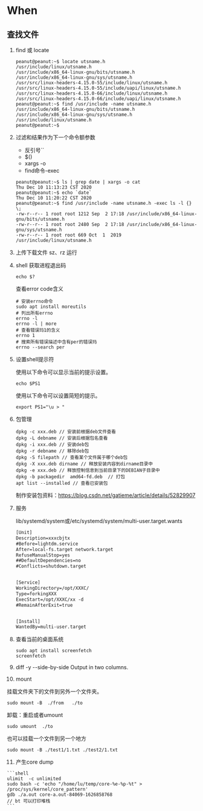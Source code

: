 # When
## 查找文件

1. find 或 locate
   ```shell
   peanut@peanut:~$ locate utsname.h
   /usr/include/linux/utsname.h
   /usr/include/x86_64-linux-gnu/bits/utsname.h
   /usr/include/x86_64-linux-gnu/sys/utsname.h
   /usr/src/linux-headers-4.15.0-55/include/linux/utsname.h
   /usr/src/linux-headers-4.15.0-55/include/uapi/linux/utsname.h
   /usr/src/linux-headers-4.15.0-66/include/linux/utsname.h
   /usr/src/linux-headers-4.15.0-66/include/uapi/linux/utsname.h
   peanut@peanut:~$ find /usr/include -name utsname.h
   /usr/include/x86_64-linux-gnu/bits/utsname.h
   /usr/include/x86_64-linux-gnu/sys/utsname.h
   /usr/include/linux/utsname.h
   peanut@peanut:~$ 
   ```
   
2. 过滤和结果作为下一个命令额参数
   - 反引号``
   - $()
   - xargs -o
   - find命令-exec 
   ```shell
   peanut@peanut:~$ ls | grep date | xargs -o cat
   Thu Dec 10 11:13:23 CST 2020
   peanut@peanut:~$ echo `date`
   Thu Dec 10 11:20:22 CST 2020
   peanut@peanut:~$ find /usr/include -name utsname.h -exec ls -l {} \;
   -rw-r--r-- 1 root root 1212 Sep  2 17:18 /usr/include/x86_64-linux-gnu/bits/utsname.h
   -rw-r--r-- 1 root root 2480 Sep  2 17:18 /usr/include/x86_64-linux-gnu/sys/utsname.h
   -rw-r--r-- 1 root root 669 Oct  1  2019 /usr/include/linux/utsname.h
   ```

3. 上传下载文件
       sz、rz
   运行
4. shell 获取进程退出码
   ```shell
   echo $?
   ```
   查看error code含义
   ```shell
   # 安装errno命令
   sudo apt install moreutils
   # 列出所有errno
   errno -l
   errno -l | more
   # 查看错误玛1的含义
   errno 1
   # 搜索所有错误描述中含有per的错误玛
   errno --search per
   ```
5. 设置shell提示符
   
   使用以下命令可以显示当前的提示设置。
   
   ```shell
   echo $PS1  
   ```
   
   使用以下命令可以设置简短的提示。
   
   ```shell
   export PS1="\u > "  
   ```
   
6. 包管理
   
      ```shell
      dpkg -c xxx.deb // 安装前根据deb文件查看
      dpkg -L debname // 安装后根据包名查看
      dpkg -i xxx.deb // 安装deb包
      dpkg -r debname // 移除deb包
      dpkg -S filepath // 查看某个文件属于哪个deb包
      dpkg -X xxx.deb dirname // 释放安装内容到dirname目录中
      dpkg -e xxx.deb // 释放控制信息到当前目录下的DEBIAN子目录中
      dpkg -b packagedir  amd64-fd.deb  // 打包
      apt list --installed // 查看已安装包
      ```
   
      制作安装包资料：https://blog.csdn.net/gatieme/article/details/52829907

7. 服务

      lib/systemd/system或/etc/systemd/system/multi-user.target.wants

      ```txt
      [Unit]
      Description=xxxcbjtx
      #Before=lightdm.service
      After=local-fs.target network.target
      RefuseManualStop=yes
      ##DefaultDependencies=no
      #Conflicts=shutdown.target
      
      
      [Service]
      WorkingDirectory=/opt/XXXC/
      Type=forkingXXX
      ExecStart=/opt/XXXC/xx -d
      #RemainAfterExit=true
      
      
      [Install]
      WantedBy=multi-user.target
      
      ```
      
8. 查看当前的桌面系统

   ```
   sudo apt install screenfetch
   screenfetch
   ```
9. diff 
    -y --side-by-side  Output in two columns.

10. mount

   挂载文件夹下的文件到另外一个文件夹。

   ```shell
   sudo mount -B  ./from   ./to
   ```

   卸载：重启或者umount

   ```shell
   sudo umount  ./to
   ```

   也可以挂载一个文件到另一个地方

```shell
sudo mount -B ./test1/1.txt ./test2/1.txt
```

11.  产生core dump

    ```shell
    ulimit  -c unlimited
    sudo bash -c 'echo "/home/lu/temp/core-%e-%p-%t" > /proc/sys/kernel/core_pattern'
    gdb ./a.out core-a.out-84069-1626858768
    // bt 可以打印堆栈
    ```

